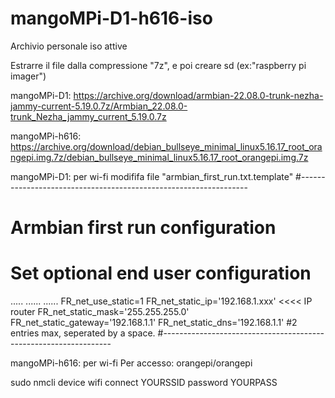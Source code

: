 # mangoMPi-D1-h616-iso
Archivio personale iso attive


Estrarre il file dalla compressione "7z", e poi creare sd  (ex:"raspberry pi imager")

mangoMPi-D1: https://archive.org/download/armbian-22.08.0-trunk-nezha-jammy-current-5.19.0.7z/Armbian_22.08.0-trunk_Nezha_jammy_current_5.19.0.7z

mangoMPi-h616: https://archive.org/download/debian_bullseye_minimal_linux5.16.17_root_orangepi.img.7z/debian_bullseye_minimal_linux5.16.17_root_orangepi.img.7z


mangoMPi-D1:  per  wi-fi modififa file "armbian_first_run.txt.template"
#-----------------------------------------------------------------
# Armbian first run configuration
# Set optional end user configuration
.....
......
......
FR_net_use_static=1
FR_net_static_ip='192.168.1.xxx'     <<<< IP router
FR_net_static_mask='255.255.255.0'
FR_net_static_gateway='192.168.1.1'
FR_net_static_dns='192.168.1.1' #2 entries max, seperated by a space.
#-----------------------------------------------------------------

mangoMPi-h616:  per wi-fi
Per accesso: orangepi/orangepi

sudo nmcli device wifi connect YOURSSID password YOURPASS

